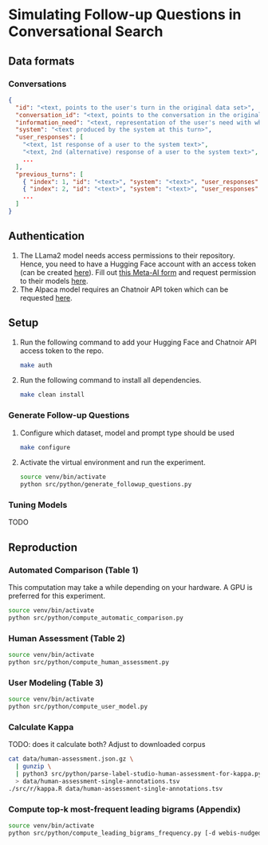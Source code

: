 # Simulating Follow-up Questions in Conversational Search

## Data formats

### Conversations

```json lines
{
  "id": "<text, points to the user's turn in the original data set>",
  "conversation_id": "<text, points to the conversation in the original data set>",
  "information_need": "<text, representation of the user's need with which they started the conversation>",
  "system": "<text produced by the system at this turn>",
  "user_responses": [
    "<text, 1st response of a user to the system text>",
    "<text, 2nd (alternative) response of a user to the system text>",
    ...
  ],
  "previous_turns": [
    { "index": 1, "id": "<text>", "system": "<text>", "user_responses": ["<text>" ,"<text>" ] },
    { "index": 2, "id": "<text>", "system": "<text>", "user_responses": ["<text>" ,"<text>" ] },
    ...
  ]
}
```


## Authentication

1. The LLama2 model needs access permissions to their repository.
   Hence, you need to have a Hugging Face account with an access token (can be
   created [here](https://huggingface.co/settings/tokens)).
   Fill out [this Meta-AI form](https://ai.meta.com/resources/models-and-libraries/llama-downloads/) and request
   permission
   to their models [here](https://huggingface.co/meta-llama/Llama-2-7b-hf).
2. The Alpaca model requires an Chatnoir API token which can be requested [here](https://www.chatnoir.eu/apikey).

## Setup

1. Run the following command to add your Hugging Face and Chatnoir API access token to the repo.
    ```bash
    make auth
    ```
2. Run the following command to install all dependencies.
   ```bash
   make clean install
   ```

### Generate Follow-up Questions

1. Configure which dataset, model and prompt type should be used
   ```bash
   make configure
   ```
2. Activate the virtual environment and run the experiment.
   ```bash
   source venv/bin/activate
   python src/python/generate_followup_questions.py
   ```

### Tuning Models

TODO

## Reproduction

### Automated Comparison (Table 1)

This computation may take a while depending on your hardware. A GPU is preferred for this experiment.

```bash
source venv/bin/activate
python src/python/compute_automatic_comparison.py
```

### Human Assessment (Table 2)

```bash
source venv/bin/activate
python src/python/compute_human_assessment.py
```

### User Modeling (Table 3)

```bash
source venv/bin/activate
python src/python/compute_user_model.py
```

### Calculate Kappa

TODO: does it calculate both? Adjust to downloaded corpus

```bash
cat data/human-assessment.json.gz \
  | gunzip \
  | python3 src/python/parse-label-studio-human-assessment-for-kappa.py /dev/stdin \
  > data/human-assessment-single-annotations.tsv
./src/r/kappa.R data/human-assessment-single-annotations.tsv 
```

### Compute top-k most-frequent leading bigrams (Appendix)

```bash
source venv/bin/activate
python src/python/compute_leading_bigrams_frequency.py [-d webis-nudged-questions23|trec-cast22] [-k <number_of_bigrams>]
```
